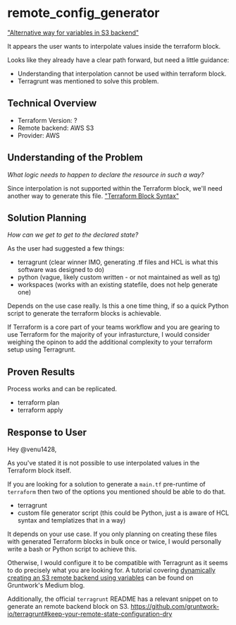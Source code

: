 # remote_config_generator
["Alternative way for variables in S3 backend"](https://discuss.hashicorp.com/t/alternative-way-for-variables-in-s3-backend/3587)

It appears the user wants to interpolate values inside the terraform block.

Looks like they already have a clear path forward, but need a little guidance:
- Understanding that interpolation cannot be used within terraform block.
- Terragrunt was mentioned to solve this problem.

## Technical Overview 
- Terraform Version: ?
- Remote backend: AWS S3
- Provider: AWS

## Understanding of the Problem
*What logic needs to happen to declare the resource in such a way?*

Since interpolation is not supported within the Terraform block, we'll need another way to generate this file.
["Terraform Block Syntax"](https://www.terraform.io/docs/configuration/terraform.html#terraform-block-syntax)

## Solution Planning 
*How can we get to get to the declared state?*

As the user had suggested a few things:
- terragrunt (clear winner IMO, generating .tf files and HCL is what this software was designed to do)
- python (vague, likely custom written - or not maintained as well as tg)
- workspaces (works with an existing statefile, does not help generate one)

Depends on the use case really. Is this a one time thing, if so a quick Python script to generate the terraform blocks is achievable.

If Terraform is a core part of your teams workflow and you are gearing to use Terraform for the majority of your infrasturcture, I would consider weighing the opinon to
add the additional complexity to your terraform setup using Terragrunt.

## Proven Results 
Process works and can be replicated.
- terraform plan
- terraform apply 

## Response to User
Hey @venu1428,

As you've stated it is not possible to use interpolated values in the Terraform block itself.

If you are looking for a solution to generate a `main.tf` pre-runtime of `terraform` then two of the options you mentioned should be able to do that.

- terragrunt
- custom file generator script (this could be Python, just a is aware of HCL syntax and templatizes that in a way)

It depends on your use case. If you only planning on creating these files with generated Terraform blocks in bulk once or twice, I would personally write a bash or Python script to achieve this.

Otherwise, I would configure it to be compatible with Terragrunt as it seems to do precisely what you are looking for. A tutorial covering [dynamically creating an S3 remote backend using variables]( https://blog.gruntwork.io/terragrunt-how-to-keep-your-terraform-code-dry-and-maintainable-f61ae06959d8#68b9 ) can be found on Gruntwork's Medium blog.

Additionally, the official `terragrunt` README has a relevant snippet on to generate an remote backend block on S3.
https://github.com/gruntwork-io/terragrunt#keep-your-remote-state-configuration-dry
